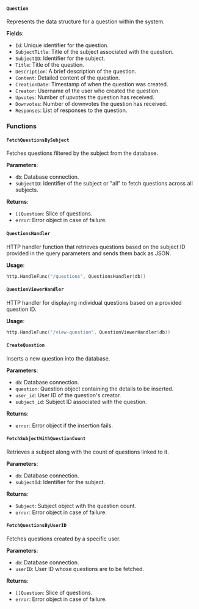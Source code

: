 
#### `Question`
Represents the data structure for a question within the system.

**Fields**:
- `Id`: Unique identifier for the question.
- `SubjectTitle`: Title of the subject associated with the question.
- `SubjectID`: Identifier for the subject.
- `Title`: Title of the question.
- `Description`: A brief description of the question.
- `Content`: Detailed content of the question.
- `CreationDate`: Timestamp of when the question was created.
- `Creator`: Username of the user who created the question.
- `Upvotes`: Number of upvotes the question has received.
- `Downvotes`: Number of downvotes the question has received.
- `Responses`: List of responses to the question.

### Functions

#### `FetchQuestionsBySubject`
Fetches questions filtered by the subject from the database.

**Parameters**:
- `db`: Database connection.
- `subjectID`: Identifier of the subject or "all" to fetch questions across all subjects.

**Returns**:
- `[]Question`: Slice of questions.
- `error`: Error object in case of failure.

#### `QuestionsHandler`
HTTP handler function that retrieves questions based on the subject ID provided in the query parameters and sends them back as JSON.

**Usage**:
```go
http.HandleFunc("/questions", QuestionsHandler(db))
```

#### `QuestionViewerHandler`
HTTP handler for displaying individual questions based on a provided question ID.

**Usage**:
```go
http.HandleFunc("/view-question", QuestionViewerHandler(db))
```

#### `CreateQuestion`
Inserts a new question into the database.

**Parameters**:
- `db`: Database connection.
- `question`: Question object containing the details to be inserted.
- `user_id`: User ID of the question's creator.
- `subject_id`: Subject ID associated with the question.

**Returns**:
- `error`: Error object if the insertion fails.

#### `FetchSubjectWithQuestionCount`
Retrieves a subject along with the count of questions linked to it.

**Parameters**:
- `db`: Database connection.
- `subjectId`: Identifier for the subject.

**Returns**:
- `Subject`: Subject object with the question count.
- `error`: Error object in case of failure.

#### `FetchQuestionsByUserID`
Fetches questions created by a specific user.

**Parameters**:
- `db`: Database connection.
- `userID`: User ID whose questions are to be fetched.

**Returns**:
- `[]Question`: Slice of questions.
- `error`: Error object in case of failure.
